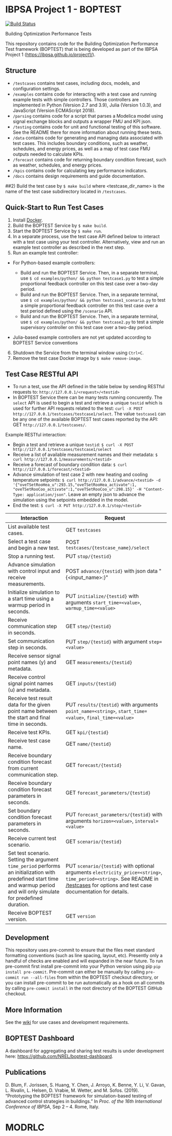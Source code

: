 # IBPSA Project 1 - BOPTEST

[![Build Status](https://travis-ci.com/ibpsa/project1-boptest.svg?branch=master)](https://travis-ci.com/ibpsa/project1-boptest)

Building Optimization Performance Tests

This repository contains code for the Building Optimization Performance Test framework (BOPTEST)
that is being developed as part of the IBPSA Project 1 (https://ibpsa.github.io/project1/).

## Structure
- ``/testcases`` contains test cases, including docs, models, and configuration settings.
- ``/examples`` contains code for interacting with a test case and running example tests with simple controllers.  Those controllers are implemented in Python (Version 2.7 and 3.9), Julia (Version 1.0.3), and JavaScript (Version ECMAScript 2018).
- ``/parsing`` contains code for a script that parses a Modelica model using signal exchange blocks and outputs a wrapper FMU and KPI json.
- ``/testing`` contains code for unit and functional testing of this software.  See the README there for more information about running these tests.
- ``/data`` contains code for generating and managing data associated with test cases.  This includes boundary conditions, such as weather, schedules, and energy prices, as well as a map of test case FMU outputs needed to calculate KPIs.
- ``/forecast`` contains code for returning boundary condition forecast, such as weather, schedules, and energy prices.
- ``/kpis`` contains code for calculating key performance indicators.
- ``/docs`` contains design requirements and guide documentation.

##2) Build the test case by ``$ make build`` where <testcase_dir_name> is the name of the test case subdirectory located in ``/testcases``.
## Quick-Start to Run Test Cases
1) Install [Docker](https://docs.docker.com/get-docker/).
2) Build the BOPTEST Service by ``$ make build``.
3) Start the BOPTEST Service by ``$ make run``.
4) In a separate process, use the test case API defined below to interact with a test case using your test controller.  Alternatively, view and run an example test controller as described in the next step.
5) Run an example test controller:

* For Python-based example controllers:
  * Build and run the BOPTEST Service.  Then, in a separate terminal, use ``$ cd examples/python/ && python testcase1.py`` to test a simple proportional feedback controller on this test case over a two-day period.
  * Build and run the BOPTEST Service.  Then, in a separate terminal, use ``$ cd examples/python/ && python testcase1_scenario.py`` to test a simple proportional feedback controller on this test case over a test period defined using the ``/scenario`` API.
  * Build and run the BOPTEST Service.  Then, in a separate terminal, use ``$ cd examples/python/ && python testcase2.py`` to test a simple supervisory controller on this test case over a two-day period.

* Julia-based example controllers are not yet updated according to BOPTEST Service conventions

6) Shutdown the Service from the terminal window using ``Ctrl+C``.
7) Remove the test case Docker image by ``$ make remove-image``.

## Test Case RESTful API
- To run a test, use the API defined in the table below by sending RESTful requests to: ``http://127.0.0.1/<request>/<testid>``
- In BOPTEST Service there can be many tests running concurently. The ``select`` API is used to begin a test and retrieve a unique ``testid`` which is used for further API requests related to the test: ``curl -X POST  http://127.0.0.1/testcases/testcase1/select``. The value ``testcase1`` can be any one of the available BOPTEST test cases reported by the API: GET ``http://127.0.0.1/testcases/``.

Example RESTful interaction:

- Begin a test and retrieve a unique ``testid``: ``$ curl -X POST http://127.0.0.1/testcases/testcase1/select``
- Receive a list of available measurement names and their metadata: ``$ curl http://127.0.0.1/measurements/<testid>``
- Receive a forecast of boundary condition data: ``$ curl http://127.0.0.1/forecast/<testid>``
- Advance simulation of test case 2 with new heating and cooling temperature setpoints: ``$ curl http://127.0.0.1/advance/<testid> -d '{"oveTSetRooHea_u":293.15,"oveTSetRooHea_activate":1, "oveTSetRooCoo_activate":1,"oveTSetRooCoo_u":298.15}' -H "Content-Type: application/json"``.  Leave an empty json to advance the simulation using the setpoints embedded in the model.
- End the test: ``$ curl -X PUT http://127.0.0.1/stop/<testid>``

| Interaction                                                           | Request                                                   |
|-----------------------------------------------------------------------|-----------------------------------------------------------|
| List available test cases.                                             |  GET ``testcases`` |
| Select a test case and begin a new test.                               |  POST ``testcases/{testcase_name}/select`` |
| Stop a running test.                                                   |  PUT ``stop/{testid}`` |
| Advance simulation with control input and receive measurements.        |  POST ``advance/{testid}`` with json data "{<input_name>:<value>}" |
| Initialize simulation to a start time using a warmup period in seconds.     |  PUT ``initialize/{testid}`` with arguments ``start_time=<value>``, ``warmup_time=<value>``|
| Receive communication step in seconds.                                 |  GET ``step/{testid}``                                             |
| Set communication step in seconds.                                     |  PUT ``step/{testid}`` with argument ``step=<value>``              |
| Receive sensor signal point names (y) and metadata.                          |  GET ``measurements/{testid}``                                     |
| Receive control signal point names (u) and metadata.                        |  GET ``inputs/{testid}``                                           |
| Receive test result data for the given point name between the start and final time in seconds. |  PUT ``results/{testid}`` with arguments ``point_name=<string>``, ``start_time=<value>``, ``final_time=<value>``|
| Receive test KPIs.                                                     |  GET ``kpi/{testid}``                                              |
| Receive test case name.                                                |  GET ``name/{testid}``                                             |
| Receive boundary condition forecast from current communication step.   |  GET ``forecast/{testid}``                                         |
| Receive boundary condition forecast parameters in seconds.             |  GET ``forecast_parameters/{testid}``                              |
| Set boundary condition forecast parameters in seconds.                 |  PUT ``forecast_parameters/{testid}`` with arguments ``horizon=<value>``, ``interval=<value>``|
| Receive current test scenario.                                         |  GET ``scenario/{testid}``                                   |
| Set test scenario. Setting the argument ``time_period`` performs an initialization with predefined start time and warmup period and will only simulate for predefined duration. |  PUT ``scenario/{testid}`` with optional arguments ``electricity_price=<string>``, ``time_period=<string>``.  See README in [/testcases](https://github.com/ibpsa/project1-boptest/tree/master/testcases) for options and test case documentation for details.|
| Receive BOPTEST version.                                               |  GET ``version``                                             |
## Development

This repository uses pre-commit to ensure that the files meet standard formatting conventions (such as line spacing, layout, etc).
Presently only a handful of checks are enabled and will expanded in the near future. To run pre-commit first install
pre-commit into your Python version using pip `pip install pre-commit`. Pre-commit can either be manually by calling
`pre-commit run --all-files` from within the BOPTEST checkout directory, or you can install pre-commit to be run automatically
as a hook on all commits by calling `pre-commit install` in the root directory of the BOPTEST GitHub checkout.

## More Information
See the [wiki](https://github.com/ibpsa/project1-boptest/wiki) for use cases and development requirements.

## BOPTEST Dashboard
A dashboard for aggregating and sharing test results is under development here: https://github.com/NREL/boptest-dashboard.

## Publications
D. Blum, F. Jorissen, S. Huang, Y. Chen, J. Arroyo, K. Benne, Y. Li, V. Gavan, L. Rivalin, L. Helsen, D. Vrabie, M. Wetter, and M. Sofos. (2019). “Prototyping the BOPTEST framework for simulation-based testing of advanced control strategies in buildings.” In *Proc. of the 16th International Conference of IBPSA*, Sep 2 – 4. Rome, Italy.

# MODRLC
